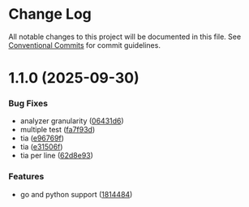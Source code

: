 # Change Log

All notable changes to this project will be documented in this file.
See [Conventional Commits](https://conventionalcommits.org) for commit guidelines.

# 1.1.0 (2025-09-30)

### Bug Fixes

- analyzer granularity ([06431d6](https://github.com/psturc/tia-js/commit/06431d6fbf4a34f16b96693c1b9814bf5c5699f5))
- multiple test ([fa7f93d](https://github.com/psturc/tia-js/commit/fa7f93d464030dcd65b1675f77ee2cdc864b28e8))
- tia ([e96769f](https://github.com/psturc/tia-js/commit/e96769f55d546e0e25315c81330717c4dea5eff4))
- tia ([e31506f](https://github.com/psturc/tia-js/commit/e31506fcf7c8cfe7dbc3598563e0ecf57b88f110))
- tia per line ([62d8e93](https://github.com/psturc/tia-js/commit/62d8e93e0ce224445db81557a2f19b7407e444d7))

### Features

- go and python support ([1814484](https://github.com/psturc/tia-js/commit/1814484aa1e4fe6418b605c770aa0f9c074ce502))
